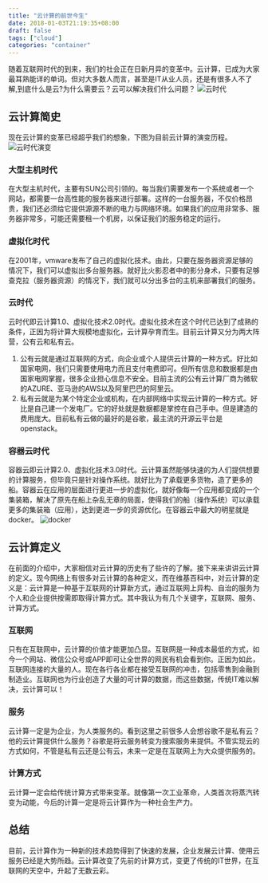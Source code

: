 ```yaml
---
title: "云计算的前世今生"
date: 2018-01-03T21:19:35+08:00
draft: false
tags: ["cloud"]
categories: "container"
---
```

随着互联网时代的到来，我们的社会正在日新月异的变革中。云计算，已成为大家最耳熟能详的单词。但对大多数人而言，甚至是IT从业人员，还是有很多人不了解,到底什么是云?为什么需要云？云可以解决我们什么问题？
![云时代](../images/cloud/cloud.jpg)

## 云计算简史
现在云计算的变革已经超乎我们的想象，下图为目前云计算的演变历程。
![云时代演变](../images/cloud/cloud-computing-evolution-road.jpg)

### 大型主机时代
在大型主机时代，主要有SUN公司引领的。每当我们需要发布一个系统或者一个网站，都需要一台高性能的服务器来进行部署。这样的一台服务器，不仅价格昂贵，我们还必须给它提供源源不断的电力与网络环境。如果我们的应用非常多、服务器非常多，可能还需要租一个机房，以保证我们的服务稳定的运行。

### 虚拟化时代
在2001年，vmware发布了自己的虚拟化技术。由此，只要在服务器资源足够的情况下，我们可以虚拟出多台服务器。就好比火影忍者中的影分身术，只要有足够查克拉（服务器资源）的情况下，我们就可以分出多台的主机来部署我们的服务。

### 云时代
云时代即云计算1.0、虚拟化技术2.0时代。虚拟化技术在这个时代已达到了成熟的条件，正因为将计算大规模地虚拟化，云计算孕育而生。目前云计算又分为两大阵营，公有云和私有云。  
1. 公有云就是通过互联网的方式，向企业或个人提供云计算的一种方式。好比如国家电网，我们只需要使用电力而且支付电费即可。但所有信息和数据都是由国家电网掌握，很多企业担心信息不安全。目前主流的公有云计算厂商为微软的AZURE、亚马逊的AWS以及阿里巴巴的阿里云。  
2. 私有云就是为某个特定企业或机构，在内部网络中实现云计算的一种方式。好比是自己建一个发电厂。它的好处就是数据都是掌控在自己手中。但是建造的费用庞大。目前私有云做的最好的是谷歌，最主流的开源云平台是openstack。
  
### 容器云时代
容器云即云计算2.0、虚拟化技术3.0时代。云计算虽然能够快速的为人们提供想要的计算服务，但毕竟只是针对操作系统。就好比为了承载更多货物，造了更多的船。容器云在应用的层面进行更进一步的虚拟化，就好像每一个应用都变成的一个集装箱，解决了原先在船上杂乱无章的局面，使得我们的船（操作系统）可以承载更多的集装箱（应用），达到更进一步的资源优化。在容器云中最大的明星就是docker。
![docker](../images/cloud/docker-cloud-twitter-card.png)

## 云计算定义
在前面的介绍中，大家相信对云计算的历史有了些许的了解。接下来来讲讲云计算的定义。现今网络上有很多对云计算的各种定义，而在维基百科中，对云计算的定义是：云计算是一种基于互联网的计算新方式，通过互联网上异构、自治的服务为个人和企业提供按需即取得计算方式。其中我认为有几个关键字，互联网、服务、计算方式。

### 互联网
只有在互联网中，云计算的价值才能更加凸显。互联网是一种成本最低的方式，如今一个网站、微信公众号或APP即可让全世界的网民有机会看到你。正因为如此，互联网连接的大量的人。现在各行各业都在接受互联网的冲击，包括零售到金融到制造业。互联网也为行业创造了大量的可计算的数据，而这些数据，传统IT难以解决，云计算可以！

### 服务
云计算一定是为企业，为人类服务的。看到这里之前很多人会想谷歌不是私有云？他的云计算提供什么服务？谷歌是将云服务转变为搜索服务来提供。不管实现云的方式如何，不管是私有云还是公有云，未来一定是在互联网上为大众提供服务的。

### 计算方式
云计算一定会给传统计算方式带来变革。就像第一次工业革命，人类首次将蒸汽转变为动能，今后的计算一定是将云计算作为一种社会生产力。

## 总结
目前，云计算作为一种新的技术趋势得到了快速的发展，企业发展云计算、使用云服务已经是大势所趋。云计算改变了先前的计算方式，变更了传统的IT世界，在互联网的天空中，升起了无数云彩。
